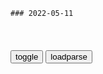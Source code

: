 ```tip
### 2022-05-11
```

<table id="tbc" style="white-space:pre-wrap">
</table>
<button onclick="toggleb()">toggle</button>
<button onclick="loadparse()">loadparse</button>
<br>
<!-- 🌸<br>🍅-　-🍑<hr>🍀 -->
<pre>
<textarea rows="30" cols="100" style="display: none" id="tar">

没想到铁桶还能做饭，仅需一点点柴能燃烧5小时，创意真是绝妙
https://mbd.baidu.com/newspage/data/videolanding?nid=sv_17873710957673792571&sourceFrom=rec

铁桶炉子

<font size="1" style="color:#DCDCDC">2022-05-11</font>

特工：以为是白色帽子，没想到是个盘子，太搞笑了
https://mbd.baidu.com/newspage/data/videolanding?nid=sv_9178160672394739541&sourceFrom=pc_feedlist

　uergeng
这儿的灵感应该是来源于g人吃猴脑，太残忍了

<font size="1" style="color:#DCDCDC">2022-05-11</font>

子思：这个三位一体系统，让“谎言帝国”在造谣生事上为所欲为
https://mbd.baidu.com/newspage/data/landingsuper?context=%7B%22nid%22%3A%22news_9142010323729649116%22%7D&n_type=-1&p_from=-1

而由于西方公z的独立思考能力越来越低了，批判精神越来越弱了，轻信的心理倾向越来越严重了，所以这些公关公司的工作也越来越简单了。

这就是“谎言帝国”在国际事务上能够系统地、成批地造谣生事并不断得逞的整个内部机制——一个由“回音壁”、“传送带”和“蹦蹦床”组成的三位一体。在基于互联网的自媒体大量出现之前，这个三位一体系统已经基本上一手遮天了。

“谎言帝国”也仍在不断推进着它的宏大事业，这是短时间内无法改变的。

<font size="1" style="color:#DCDCDC">2022-05-11</font>

美貌，不是女生的资源
https://mbd.baidu.com/newspage/data/videolanding?nid=sv_4716560632842344922&sourceFrom=homepage

<font size="1" style="color:#DCDCDC">2022-05-11</font>

大多数鼓吹狼性文化的老板，其实只想让员工当狗
https://mbd.baidu.com/newspage/data/videolanding?nid=sv_9454769626813152088&sourceFrom=pc_feedlist

绝大多数鼓吹狼性文化的公司，其实是想让员工当狗。

很多土老板，没有h为的命，却得了h为的病。这些土老板，只会画饼。

真正的狼群竞争激烈，但也团结互助。真正的狼群弱肉强食，但也保护弱者。更重要的是狼王在狼群中的地位随时不保。如果不能带领狼群找到肉，会被取代。如果年老体衰，会被取代。如果能力被年轻的狼超过，也会被取代。a龖龖囗

而那些
天天狼性不离口的公司，本质比的是谁下限低，谁脸皮厚。谁能忍气吞声，谁能熬到最后。a龖龖龖

好好的人性不讲，天天讲狼性，把人性中最基本的自尊自爱磨灭了。

<font size="1" style="color:#DCDCDC">2022-05-11</font>

1980年，比尔盖茨与IBM的谈判时，完全就是靠“忽悠”丨档案
https://mbd.baidu.com/newspage/data/videolanding?nid=sv_8281243546763799192&sourceFrom=pc_feedlist

<font size="1" style="color:#DCDCDC">2022-05-11</font>

从“算法偏见赏金”说起：科技伦理治理的众包模式
https://mbd.baidu.com/newspage/data/landingsuper?context=%7B%22nid%22%3A%22news_9636574618162209461%22%7D&n_type=-1&p_from=-1

2016年4月16日，美国国防部在漏洞赏金平台HackerOne的协助下启动了美国z府的第一个漏洞赏金计划“Hack the Pentagon”。在短短一个月的时间内，美国国防部为138份漏洞报告支付了7万多美金的赏金。这一举动标志着一种保护美国联邦z府网络安全的新方法，同时也会影响越来越多的行业和企业采取类似的举措。

受网络安全“漏洞赏金”（Bug Bounty）的启发，推特发布了第一个算法偏见赏金（Bias Bounty），通过邀请和激励人工智能伦理领域的研究人员来帮助识别Twitter图像裁剪算法的潜在歧视危害和伦理问题。

随着漏洞赏金机制逐渐成熟、规模化的发展，越来越多的技术工程师成为道德黑客（Ethical Hacker，也被称为白帽黑客），他们不仅能够获得直接的赏金经济收益，还能收获白帽黑客排行榜的自我成就感。

<font size="1" style="color:#DCDCDC">2022-05-11</font>

物理学大一统理论
https://mbd.baidu.com/newspage/data/landingsuper?context=%7B%22nid%22%3A%22news_9095648638511516894%22%7D&n_type=1&p_from=4

<font size="1" style="color:#DCDCDC">2022-05-11</font>

“朗兰兹纲领”能否实现数学的大统一？这两大“猜想”至关重要
https://mbd.baidu.com/newspage/data/landingsuper?context=%7B%22nid%22%3A%22news_9635659051533852127%22%7D&n_type=1&p_from=4

<font size="1" style="color:#DCDCDC">2022-05-11</font>

试读｜《暗知识：你的认知正在阻碍你》
https://mbd.baidu.com/newspage/data/landingsuper?context=%7B%22nid%22%3A%22news_9397960881017769350%22%7D&n_type=-1&p_from=-1

真正的原因既与英雄和恶棍无关，也与受害者和幸存者无 关，而是安全帽。当时出台了新的法规，要求骑摩托车必须佩戴安全帽，否则就会被j察拦下。

一位经济学家表示经 济学“不遗余力地鼓吹深奥难懂的枝节问题”，另一种观点认为管理理论中充斥 着“模糊的概念、行话和时髦用语”，认为市场营销的知识库“并非基石，而是沼泽”；

邓肯说，当萨提亚·纳德拉决定进行企业重组时，他发现社会学在这 方面有诸多理论，但几乎没有一条是有用的。

萨提亚没有读任何文献反倒是“一件幸事”，这相当于宣称社会科学比无用更 糟糕。

在大众层面上，既有集体智慧，也有群体疯狂（趋同思维）；冲动判 断既有价值，也有风险（卡尼曼的“系统 1”思维）。

<font size="1" style="color:#DCDCDC">2022-05-11</font>

黑：十八家公司想投标，梁家辉一出面，直接劝退九家
https://mbd.baidu.com/newspage/data/videolanding?nid=sv_18039363611901269170&sourceFrom=rec

<font size="1" style="color:#DCDCDC">2022-05-11</font>

新型疾病爆发，地球陷入末日危机！人性的善恶美丑暴露无遗！
https://mbd.baidu.com/newspage/data/videolanding?nid=sv_2737181516238378182&sourceFrom=pc_feedlist

虫笼的卡伽斯特尔

<font size="1" style="color:#DCDCDC">2022-05-11</font>

男孩为点燃头上的蜡烛用尽方法，最终因祸得福抱得美人归！
https://mbd.baidu.com/newspage/data/videolanding?nid=sv_14160752719652680179&sourceFrom=rec

<font size="1" style="color:#DCDCDC">2022-05-11</font>

地狱和天堂的区别：短片《人性》
https://mbd.baidu.com/newspage/data/videolanding?nid=sv_12127195136068677965&sourceFrom=pc_feedlist

<font size="1" style="color:#DCDCDC">2022-05-11</font>

比尔·盖茨新冠病d检测结果呈阳性 此前已接种新冠加强针
https://mbd.baidu.com/newspage/data/videolanding?nid=sv_6517139541453675129&sourceFrom=pc_feedlist

<font size="1" style="color:#DCDCDC">2022-05-11</font>

天津市107例感染者中，103例已完成新冠病dy苗全程接种，哪些信息值得关注？ - 知乎
https://www.zhihu.com/question/511772010/answer/2319959102

<font size="1" style="color:#DCDCDC">2022-05-11</font>

</textarea>
</pre>
<!-- 🍀<br>🍑-　-🍅<hr>🌸 -->

```note
```

<link
  rel="stylesheet"
  href="https://cdn.jsdelivr.net/npm/@fancyapps/ui/dist/fancybox.css"
/>
<script src="https://cdn.jsdelivr.net/npm/@fancyapps/ui@4.0/dist/fancybox.umd.js"></script>

<script type="text/javascript">

var __urlRegex = /(\b(https?|ftp|file):\/\/[-A-Z0-9+&@#\/%?=~_|!:,.;]*[-A-Z0-9+&@#\/%=~_|])/ig;
var __imgRegex = /\.(?:jpe?g|gif|png|webp)$/i;

loadparse();

function parseURL($string){

    var exp = __urlRegex;
    return $string.replace(exp,function(match){
            __imgRegex.lastIndex=0;
            if(__imgRegex.test(match)){
                return '<a data-fancybox="gallery" href="' + match.replace("/p=700", "")
                 + '"><img src="' + match.replace("/p=700", "/p=160x200")+'" width="64"></a>';
            }
            else{
                return '<a href="' + match + '" target="_blank">' + match + '</a>';
            }
        }
    );
}

function loadparse() {
  tbc.innerHTML = parseURL(tar.value);
}

function toggleb() {
  var x = document.getElementById("tar");
  if (x.style.display === "none") {
    x.style.display = "";
  } else {
    x.style.display = "none";
  }
}

</script>
